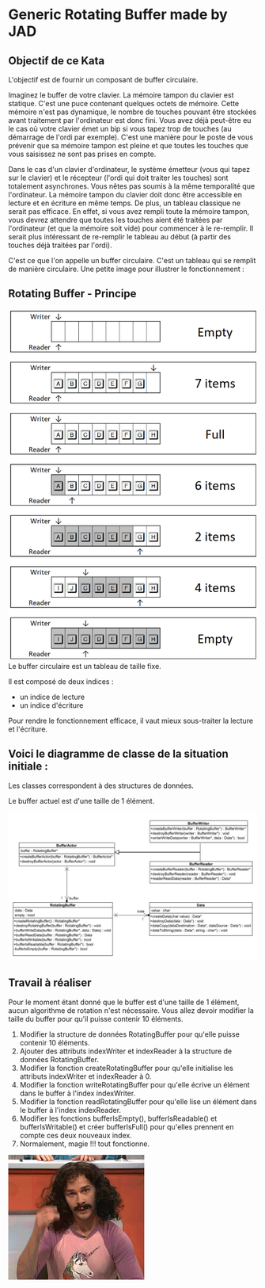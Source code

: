 # Generic Rotating Buffer made by JAD

## Objectif de ce Kata

L'objectif est de fournir un composant de buffer circulaire.

Imaginez le buffer de votre clavier. La mémoire tampon du clavier est statique. C'est une puce
contenant quelques octets de mémoire. Cette mémoire n'est pas dynamique, le nombre de touches
pouvant être stockées avant traitement par l'ordinateur est donc fini. Vous avez déjà peut-être eu
le cas où votre clavier émet un bip si vous tapez trop de touches (au démarrage de l'ordi par
exemple). C'est une manière pour le poste de vous prévenir que sa mémoire tampon est pleine et que
toutes les touches que vous saisissez ne sont pas prises en compte.

Dans le cas d'un clavier d'ordinateur, le système émetteur (vous qui tapez sur le clavier) et le
récepteur (l'ordi qui doit traiter les touches) sont totalement asynchrones. Vous nêtes pas soumis à
la même temporalité que l'ordinateur. La mémoire tampon du clavier doit donc être accessible en
lecture et en écriture en même temps. De plus, un tableau classique ne serait pas efficace. En
effet, si vous avez rempli toute la mémoire tampon, vous devrez attendre que toutes les touches
aient été traitées par l'ordinateur (et que la mémoire soit vide) pour commencer à le
re-remplir. Il serait plus intéressant de re-remplir le tableau au début (à partir des touches déjà
traitées par l'ordi).

C'est ce que l'on appelle un buffer circulaire. C'est un tableau qui se remplit de manière
circulaire. Une petite image pour illustrer le fonctionnement :

## Rotating Buffer - Principe

![rotattingbuffer.png](rotattingbuffer.png)
Le buffer circulaire est un tableau de taille fixe.

Il est composé de deux indices :

- un indice de lecture
- un indice d'écriture

Pour rendre le fonctionnement efficace, il vaut mieux sous-traiter la lecture et l'écriture.

## Voici le diagramme de classe de la situation initiale :

Les classes correspondent à des structures de données.

Le buffer actuel est d'une taille de 1 élément.

![classdiagram .png](classdiagram.png)

## Travail à réaliser

Pour le moment étant donné que le buffer est d'une taille de 1 élément, aucun algorithme de rotation n'est nécessaire.
Vous allez devoir modifier la taille du buffer pour qu'il puisse contenir 10 éléments.

1. Modifier la structure de données RotatingBuffer pour qu'elle puisse contenir 10 éléments.
2. Ajouter des attributs indexWriter et indexReader à la structure de données RotatingBuffer.
3. Modifier la fonction createRotatingBuffer pour qu'elle initialise les attributs indexWriter et indexReader à 0.
4. Modifier la fonction writeRotatingBuffer pour qu'elle écrive un élément dans le buffer à l'index indexWriter.
5. Modifier la fonction readRotatingBuffer pour qu'elle lise un élément dans le buffer à l'index indexReader.
6. Modifier les fonctions bufferIsEmpty(), bufferIsReadable() et bufferIsWritable() et créer bufferIsFull() pour
   qu'elles prennent en compte ces deux nouveaux index.
7. Normalement, magie !!! tout fonctionne.

![2Gb.gif](2Gb.gif)